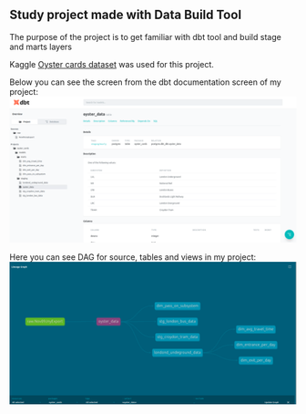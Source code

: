 ## Study project made with Data Build Tool

The purpose of the project is to get familiar with dbt tool and build stage and marts layers

Kaggle [Oyster cards dataset](https://www.kaggle.com/astronasko/transport-for-london-journey-information) was used for this project.

Below you can see the screen from the dbt documentation screen of my project:
![dbt documentation](./readme/doc.png)

Here you can see DAG for source, tables and views in my project:
![dbt dag](./readme/dag.png)
